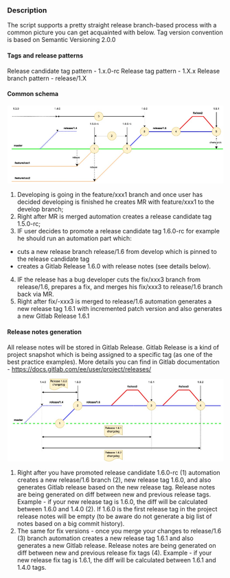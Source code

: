 ### Description

The script supports a pretty straight release branch-based process with a common picture you can get acquainted with below.
Tag version convention is based on Semantic Versioning 2.0.0

#### Tags and release patterns
Release candidate tag pattern - 1.x.0-rc
Release tag pattern - 1.X.x
Release branch pattern - release/1.X

#### Common schema

![plot](./common_schema.jpg)

1. Developing is going in the feature/xxx1 branch and once user has decided developing is finished he creates MR with feature/xxx1 to the develop branch;
2. Right after MR is merged automation creates a release candidate tag 1.5.0-rc;
3. IF user decides to promote a release candidate tag 1.6.0-rc for example he should run an automation part which:
- cuts a new release branch release/1.6 from develop which is pinned to the release candidate tag
- creates a Gitlab Release 1.6.0 with release notes (see details below).
4. IF the release has a bug developer cuts the fix/xxx3 branch from release/1.6, prepares a fix, and merges his fix/xxx3  to release/1.6 branch back via MR.
5. Right after fix/-xxx3 is merged to release/1.6 automation generates a new release tag 1.6.1 with incremented patch version and also generates a new Gitlab Release 1.6.1

#### Release notes generation
All release notes will be stored in Gitlab Release. Gitlab Release is a kind of project snapshot which is being assigned to a specific tag (as one of the best practice examples).
More details you can find in Gitlab documentation - https://docs.gitlab.com/ee/user/project/releases/

![plot](./release_notes.jpg)

1. Right after you have promoted release candidate 1.6.0-rc (1) automation creates a new release/1.6 branch (2), new release tag 1.6.0, and also generates Gitlab release based on the new release tag.
Release notes are being generated on diff between new and previous release tags.
Example - if your new release tag is 1.6.0, the diff will be calculated between 1.6.0 and 1.4.0 (2). If 1.6.0 is the first release tag in the project release notes will be empty (to be aware do not generate a big list of notes based on a big commit history).
2. The same for fix versions - once you merge your changes to release/1.6 (3) branch automation creates a new release tag 1.6.1 and also generates a new Gitlab release.
Release notes are being generated on diff between new and previous release fix tags (4).
Example - if your new release fix tag is 1.6.1, the diff will be calculated between 1.6.1 and 1.4.0 tags.

